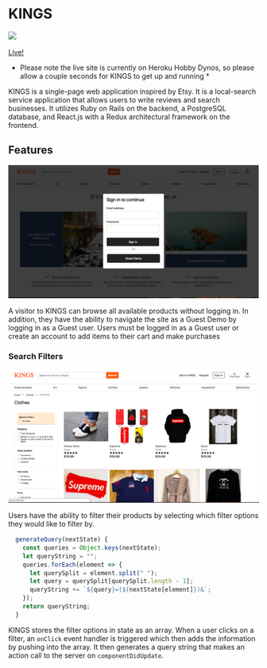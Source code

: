 

# KINGS

![](kings.gif	)

[Live!](https://kings-ja.herokuapp.com/)
 * Please note the live site is currently on Heroku Hobby Dynos, so please allow a couple seconds for KINGS to get up and running *
  
KINGS is a single-page web application inspired by Etsy. It is a local-search service application that allows users to write reviews and search businesses. It utilizes Ruby on Rails on the backend, a PostgreSQL database, and React.js with a Redux architectural framework on the frontend.



## Features


![alt text](https://github.com/jonathanahn95/KINGS/blob/master/app/assets/images/readme1.png "Logo Title Text 1")

A visitor to KINGS can browse all available products without logging in. In addition, they have the ability to navigate the site as a Guest Demo by logging in as a Guest user. Users must be logged in as a Guest user or create an account to add items to their cart and make purchases


### Search Filters
![alt text](https://github.com/jonathanahn95/KINGS/blob/master/app/assets/images/readme2.png "Logo Title Text 1")


Users have the ability to filter their products by selecting which filter options they would like to filter by.

``` javascript
  generateQuery(nextState) {
    const queries = Object.keys(nextState);
    let queryString = "";
    queries.forEach(element => {
      let querySplit = element.split(" ");
      let query = querySplit[querySplit.length - 1];
      queryString += `${query}=(${nextState[element]})&`;
    });
    return queryString;
  }
  ```
  
 KINGS stores the filter options in state as an array. When a user clicks on a filter, an  `onClick` event handler is triggered which then adds the information by pushing into the array. It then generates a query string that makes an action call to the server on `componentDidUpdate`.
